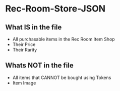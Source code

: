 # Rec-Room-Store-JSON

## What IS in the file
* All purchasable items in the Rec Room Item Shop
* Their Price
* Their Rarity

## Whats NOT in the file
* All items that CANNOT be bought using Tokens
* Item Image
